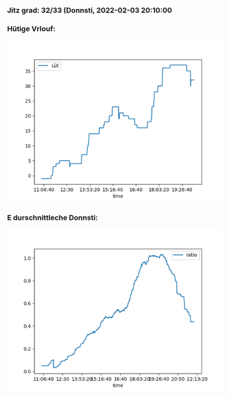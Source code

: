 ### Jitz grad: 32/33 (Donnsti, 2022-02-03 20:10:00

### Hütige Vrlouf:
![Graph](Today.png)

### E durschnittleche Donnsti:
![Graph](Donnsti.png)